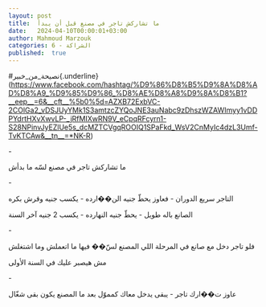 ```yaml
---
layout: post
title:  ما تشاركش تاجر في مصنع قبل أن يبدأ
date:   2024-04-10T00:00:01+03:00
author: Mahmoud Marzouk
categories: 6 - الشراكة
published:  true
---
```

\#نصيحة_من_خبير{.underline}(https://www.facebook.com/hashtag/%D9%86%D8%B5%D9%8A%D8%AD%D8%A9_%D9%85%D9%86_%D8%AE%D8%A8%D9%8A%D8%B1?__eep__=6&__cft__%5b0%5d=AZXB72ExbVC-2COlGa2_vDSJUyYMk1S3amtzcZYQoJNE3auNabc9zDhszWZAWImyy1vDDPYdrtHXvXwvLP-_jRfMIXwRN9V_eCpqRFcyrn1-S28NPinvJyEZlUe5s_dcMZTCVgqROOIQ1SPaFkd_WsV2CnMyIc4dzL3Umf-TvKTCAw&__tn__=*NK-R)

\-

ما تشاركش تاجر في مصنع لسّه ما بدأش

\-

التاجر سريع الدوران - فعاوز يحطّ جنيه الن��ارده - يكسب جنيه وقرش
بكره

الصانع باله طويل - يحطّ جنيه النهارده - يكسب 2 جنيه آخر
السنة

\-

فلو تاجر دخل مع صانع في المرحلة اللي المصنع لسّ�� فيها ما اتعملش وما
اشتغلش

مش هيصبر عليك في السنة الأولى

\-

عاوز ت��ارك تاجر - يبقى يدخل معاك كمموّل بعد ما المصنع يكون بقى
شغّال
